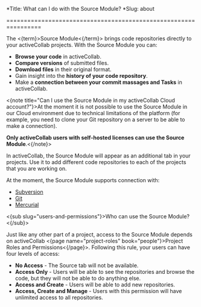 *Title: What can I do with the Source Module?
*Slug: about

================================================================

The <{term}>Source Module<{/term}> brings code repositories directly to your activeCollab projects. With the Source Module you can:

- **Browse your code** in activeCollab.
- **Compare versions** of submitted files.
- **Download files** in their original format.
- Gain insight into the **history of your code repository**.
- Make a **connection between your commit massages and Tasks** in activeCollab.

<{note title="Can I use the Source Module in my activeCollab Cloud account?"}>At the moment it is not possible to use the Source Module in our Cloud environment due to technical limitations of the platform (for example, you need to clone your Git repository on a server to be able to make a connection).

**Only activeCollab users with self-hosted licenses can use the Source Module**.<{/note}>

In activeCollab, the Source Module will appear as an additional tab in your projects. Use it to add different code repositories to each of the projects that you are working on.

At the moment, the Source Module supports connection with:

- <a href="http://subversion.apache.org/">Subversion</a>
- <a href="http://git-scm.com/">Git</a>
- <a href="http://mercurial.selenic.com/">Mercurial</a>

<{sub slug="users-and-permissions"}>Who can use the Source Module?<{/sub}>

Just like any other part of a project, access to the Source Module depends on activeCollab <{page name="project-roles" book="people"}>Project Roles and Permissions<{/page}>. Following this rule, your users can have four levels of access:

- **No Access** - The Source tab will not be available.
- **Access Only** - Users will be able to see the repositories and browse the code, but they will not be able to do anything else.
- **Access and Create** - Users will be able to add new repositories.
- **Access, Create and Manage** - Users with this permission will have unlimited access to all repositories.